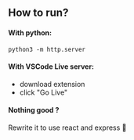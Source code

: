 ## How to run?

#### With python:
```shell
python3 -m http.server
```

#### With VSCode Live server:
 - download extension
 - click "Go Live"

#### Nothing good ?
 Rewrite it to use react and express 🫶

